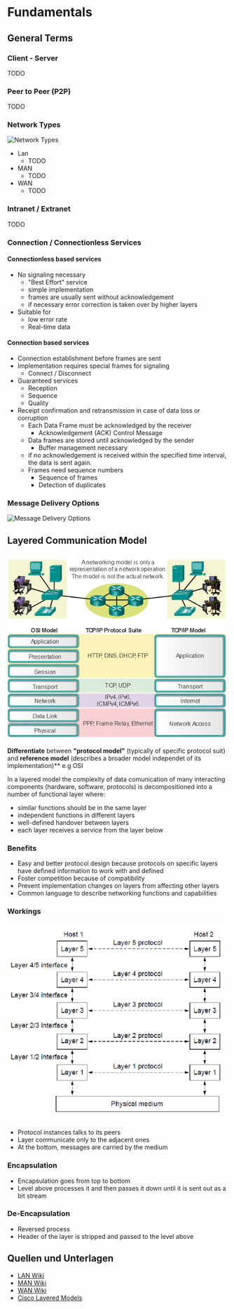 # Fundamentals

## General Terms

### Client - Server

TODO

### Peer to Peer (P2P)

TODO

### Network Types

![Network Types](https://upload.wikimedia.org/wikipedia/commons/thumb/6/6e/Data_Networks_classification_by_spatial_scope.svg/512px-Data_Networks_classification_by_spatial_scope.svg.png)

- Lan
  - TODO
- MAN
  - TODO
- WAN
  - TODO 

### Intranet / Extranet

TODO

### Connection / Connectionless Services

#### Connectionless based services
- No signaling necessary
  - "Best Effort" service
  - simple implementation
  - frames are usually sent without acknowledgement
  - if necessary error correction is taken over by higher layers
- Suitable for
  - low error rate
  - Real-time data

#### Connection based services
- Connection establishment before frames are sent
- Implementation requires special frames for signaling
  - Connect / Disconnect
- Guaranteed services
  - Reception
  - Sequence
  - Quality
- Receipt confirmation and retransmission in case of data loss or corruption
  - Each Data Frame must be acknowledged by the receiver
    - Acknowledgement (ACK) Control Message
  - Data frames are stored until acknowledged by the sender
    - Buffer management necessary
  - if no acknowledgement is received within the specified time interval, the data is sent again.
  - Frames need sequence numbers
    - Sequence of frames
    - Detection of duplicates

### Message Delivery Options

![Message Delivery Options](https://www.thestudygenius.com/wp-content/uploads/2021/02/unicast-multicast-broadcast-image3-1-1.jpg)

## Layered Communication Model

![Cisco Layered Models](cisco_layered_model.png)

**Differentiate** between **"protocol model"** (typically of specific protocol suit) and **reference model** (describes a broader model independet of its implementation)** e.g OSI

In a layered model the complexity of data comunication of many interacting components (hardware, software, protocols)
is decompositioned into a number of functional layer where:
- similar functions should be in the same layer
- independent functions in different layers
- well-defined handover between layers
- each layer receives a service from the layer below

### Benefits

- Easy and better protocol design because protocols on specific layers have defined information to work with and defined
- Foster competition because of compatibility
- Prevent implementation changes on layers from affecting other layers
- Common language to describe networking functions and capabilities

### Workings

![Layered Model](layered_model.PNG)

- Protocol instances talks to its peers
- Layer communicate only to the adjacent ones
- At the bottom, messages are carried by the medium

### Encapsulation

- Encapsulation goes from top to bottom
- Level above processes it and then passes it down until it is sent out as a bit stream

### De-Encapsulation

- Reversed process
- Header of the layer is stripped and passed to the level above

## Quellen und Unterlagen
- [LAN Wiki](https://de.wikipedia.org/wiki/Local_Area_Network)
- [MAN Wiki](https://de.wikipedia.org/wiki/Metropolitan_Area_Network)
- [WAN Wiki](https://de.wikipedia.org/wiki/Wide_Area_Network)
- [Cisco Layered Models](http://cisco.num.edu.mn/CCNA_R&S1/course/module3/3.2.4.1/3.2.4.1.html)
